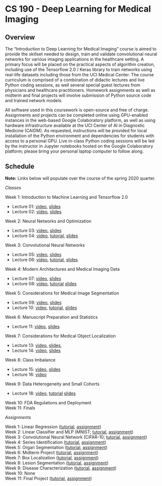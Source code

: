 # CS 190 - Deep Learning for Medical Imaging

## Overview

The “Introduction to Deep Learning for Medical Imaging” course is aimed to provide the skillset needed to design, train and validate convolutional neural networks for various imaging applications in the healthcare setting. A primary focus will be placed on the practical aspects of algorithm creation, including use of the Tensorflow 2.0 / Keras library to train networks using real-life datasets including those from the UCI Medical Center. The course curriculum is comprised of a combination of didactic lectures and live Python coding sessions, as well several special guest lectures from physicians and healthcare practitioners. Homework assignments as well as midterm and final projects will involve submission of Python source code and trained network models.

All software used in this coursework is open-source and free of charge. Assignments and projects can be completed online using GPU-enabled instances in the web-based Google Colaboratory platform, as well as using hardware infrastructure available at the UCI Center of AI in Diagnostic Medicine (CAIDM). As requested, instructions will be provided for local installation of the Python environment and dependencies for students with access to a personal GPU. Live in-class Python coding sessions will be led by the instructor in Jupyter notebooks hosted on the Google Colaboratory platform; please bring your personal laptop computer to follow along. 

## Schedule

**Note:** Links below will populate over the course of the spring 2020 quarter.

*Classes*

Week 1: Introduction to Machine Learning and Tensorflow 2.0
* Lecture 01: [video](https://uci.yuja.com/V/Video?v=848900&node=3563594&a=887832670&autoplay=1), [slides](https://uci.yuja.com/V/MediaFile?mediaFile=67291&node=3563499&a=375343629&autoplay=1)
* Lecture 02: [video](https://uci.yuja.com/V/Video?v=864040&node=3629347&a=1644694135&autoplay=1), [slides](https://uci.yuja.com/V/MediaFile?mediaFile=68581&node=3629581&a=1720089273&autoplay=1)

Week 2: Neural Networks and Optimization
* Lecture 03: [video](https://uci.yuja.com/V/Video?v=932494&node=3796598&a=453281412&autoplay=1), [slides](https://uci.yuja.com/V/MediaFile?mediaFile=72235&node=3794996&a=1053589366&autoplay=1)
* Lecture 04: [video](https://uci.yuja.com/V/Video?v=961503&node=3846763&a=2115533999&autoplay=1), [tutorial](https://uci.yuja.com/V/Video?v=961517&node=3846781&a=1469992849&autoplay=1), [slides](https://uci.yuja.com/V/MediaFile?mediaFile=73689&node=3849269&a=1407237966&autoplay=1)

Week 3: Convolutional Neural Networks
* Lecture 05: [video](https://uci.yuja.com/V/Video?v=994105&node=3907848&a=159815423&autoplay=1), [slides](https://uci.yuja.com/V/MediaFile?mediaFile=75395&node=3908720&a=79585592&autoplay=1)
* Lecture 06: [video](https://uci.yuja.com/V/Video?v=1010110&node=3940631&a=74127933&autoplay=1), [tutorial](https://uci.yuja.com/V/Video?v=1010853&node=3941967&a=1043490730&autoplay=1), [slides](https://uci.yuja.com/V/MediaFile?mediaFile=76643&node=3941638&a=14751449&autoplay=1)

Week 4: Modern Architectures and Medical Imaging Data
* Lecture 07: [video](https://uci.yuja.com/V/Video?v=1038035&node=3998128&a=2082811682&autoplay=1), [slides](https://uci.yuja.com/V/MediaFile?mediaFile=79163&node=3998652&a=1012191650&autoplay=1)
* Lecture 08: [video](https://uci.yuja.com/V/Video?v=1050374&node=4025930&a=1672496978&autoplay=1), [tutorial](https://uci.yuja.com/V/Video?v=1050386&node=4025949&a=1227736013&autoplay=1) [slides](https://uci.yuja.com/V/MediaFile?mediaFile=80663&node=4027110&a=1463227140&autoplay=1)

Week 5: Considerations for Medical Image Segmentation
* Lecture 09: [video](https://uci.yuja.com/V/Video?v=1071858&node=4071518&a=939172975&autoplay=1), [slides](https://uci.yuja.com/V/MediaFile?mediaFile=83917&node=4101378&a=894696511&autoplay=1)
* Lecture 10: [video](https://uci.yuja.com/V/Video?v=1085048&node=4100971&a=365910467&autoplay=1), [tutorial](https://uci.yuja.com/V/Video?v=1085050&node=4100974&a=149578742&autoplay=1), [slides](https://uci.yuja.com/V/MediaFile?mediaFile=83918&node=4101379&a=1379874450&autoplay=1)

Week 6: Manuscript Preparation and Statistics
* Lecture 11: [video](https://uci.yuja.com/V/Video?v=1104297&node=4144910&a=1114958607&autoplay=1), [slides](https://uci.yuja.com/V/MediaFile?mediaFile=85869&node=4145039&a=1238458365&autoplay=1)

Week 7: Considerations for Medical Object Localization
* Lecture 13: [video](https://uci.yuja.com/V/Video?v=1129820&node=4210652&a=963840776&autoplay=1), [slides](https://uci.yuja.com/V/MediaFile?mediaFile=90047&node=4210769&a=1499892594&autoplay=1),
* Lecture 14: [video](https://uci.yuja.com/V/Video?v=1138494&node=4234176&a=895944868&autoplay=1), [slides](https://uci.yuja.com/V/MediaFile?mediaFile=94784&node=4272549&a=1750681740&autoplay=1)

Week 8: Class Imbalance
* Lecture 15: [video](https://uci.yuja.com/V/Video?v=1154435&node=4272546&a=992548745&autoplay=1), [slides](https://uci.yuja.com/V/MediaFile?mediaFile=94783&node=4272548&a=1754479284&autoplay=1)
* Lecture 16: [video](https://uci.yuja.com/V/Video?v=1164342&node=4293893&a=2043067867&autoplay=1)

Week 9: Data Heterogeneity and Small Cohorts
* Lecture 18: [video](https://uci.yuja.com/V/Video?v=1178690&node=4346718&a=1033281825&autoplay=1), [tutorial](https://uci.yuja.com/V/Video?v=1178694&node=4346726&a=1054781334&autoplay=1) [slides](https://uci.yuja.com/V/MediaFile?mediaFile=96432&node=4346813&a=320730060&autoplay=1)

Week 10: FDA Regulations and Deployment\
Week 11: Finals

*Assignments*

Week 1: Linear Regression ([tutorial](https://bit.ly/3m3rULk), [assignment](https://bit.ly/3m3s6dw))\
Week 2: Linear Classifier and MLP (MNIST; [tutorial](https://bit.ly/3m1xHRt), [assignment](https://bit.ly/3cvDZ8F))\
Week 3: Convolutional Neural Network (CIFAR-10; [tutorial](https://bit.ly/3cx9tv2), [assignment](https://bit.ly/31u6tcA))\
Week 4: Series Identification ([tutorial](https://bit.ly/3cwvESs), [assignment](https://bit.ly/3rxvuyn))\
Week 5: Organ Segmentation ([tutorial](https://bit.ly/31sOWBS), [assignment](https://bit.ly/3lYSDsa))\
Week 6: Midterm Project ([tutorial](https://bit.ly/3rtCXyb), [assignment](https://bit.ly/2Pzw15u))\
Week 7: Box Localization ([tutorial](https://bit.ly/2PwWnoJ), [assignment](https://bit.ly/3sxLEcm))\
Week 8: Lesion Segmentation ([tutorial](https://bit.ly/3sAyj34), [assignment](https://bit.ly/3lYcsQB))\
Week 9: Disease Characterization ([tutorial](https://bit.ly/3sAdFzO), [assignment](https://bit.ly/3csXAGy))\
Week 10: None\
Week 11: Final Project ([tutorial](https://bit.ly/3cu5hfz), [assignment](https://bit.ly/2O7vW8U))
